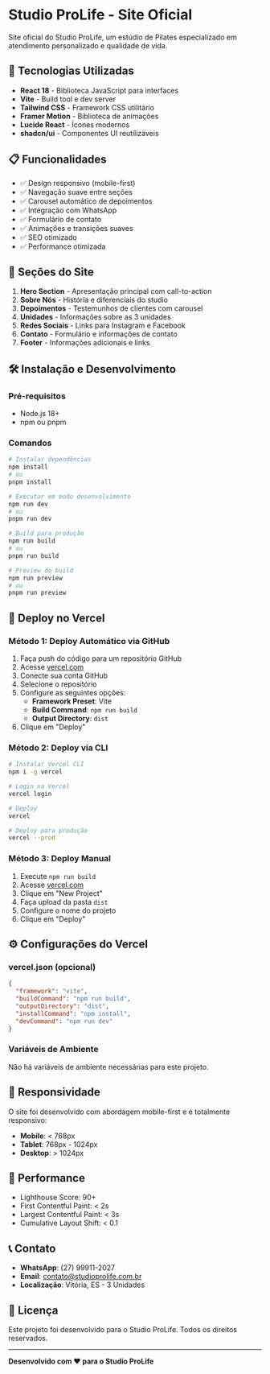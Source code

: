 # Studio ProLife - Site Oficial

Site oficial do Studio ProLife, um estúdio de Pilates especializado em atendimento personalizado e qualidade de vida.

## 🚀 Tecnologias Utilizadas

- **React 18** - Biblioteca JavaScript para interfaces
- **Vite** - Build tool e dev server
- **Tailwind CSS** - Framework CSS utilitário
- **Framer Motion** - Biblioteca de animações
- **Lucide React** - Ícones modernos
- **shadcn/ui** - Componentes UI reutilizáveis

## 📋 Funcionalidades

- ✅ Design responsivo (mobile-first)
- ✅ Navegação suave entre seções
- ✅ Carousel automático de depoimentos
- ✅ Integração com WhatsApp
- ✅ Formulário de contato
- ✅ Animações e transições suaves
- ✅ SEO otimizado
- ✅ Performance otimizada

## 🎨 Seções do Site

1. **Hero Section** - Apresentação principal com call-to-action
2. **Sobre Nós** - História e diferenciais do studio
3. **Depoimentos** - Testemunhos de clientes com carousel
4. **Unidades** - Informações sobre as 3 unidades
5. **Redes Sociais** - Links para Instagram e Facebook
6. **Contato** - Formulário e informações de contato
7. **Footer** - Informações adicionais e links

## 🛠️ Instalação e Desenvolvimento

### Pré-requisitos
- Node.js 18+ 
- npm ou pnpm

### Comandos

```bash
# Instalar dependências
npm install
# ou
pnpm install

# Executar em modo desenvolvimento
npm run dev
# ou
pnpm run dev

# Build para produção
npm run build
# ou
pnpm run build

# Preview do build
npm run preview
# ou
pnpm run preview
```

## 🚀 Deploy no Vercel

### Método 1: Deploy Automático via GitHub

1. Faça push do código para um repositório GitHub
2. Acesse [vercel.com](https://vercel.com)
3. Conecte sua conta GitHub
4. Selecione o repositório
5. Configure as seguintes opções:
   - **Framework Preset**: Vite
   - **Build Command**: `npm run build`
   - **Output Directory**: `dist`
6. Clique em "Deploy"

### Método 2: Deploy via CLI

```bash
# Instalar Vercel CLI
npm i -g vercel

# Login na Vercel
vercel login

# Deploy
vercel

# Deploy para produção
vercel --prod
```

### Método 3: Deploy Manual

1. Execute `npm run build`
2. Acesse [vercel.com](https://vercel.com)
3. Clique em "New Project"
4. Faça upload da pasta `dist`
5. Configure o nome do projeto
6. Clique em "Deploy"

## ⚙️ Configurações do Vercel

### vercel.json (opcional)
```json
{
  "framework": "vite",
  "buildCommand": "npm run build",
  "outputDirectory": "dist",
  "installCommand": "npm install",
  "devCommand": "npm run dev"
}
```

### Variáveis de Ambiente
Não há variáveis de ambiente necessárias para este projeto.

## 📱 Responsividade

O site foi desenvolvido com abordagem mobile-first e é totalmente responsivo:

- **Mobile**: < 768px
- **Tablet**: 768px - 1024px  
- **Desktop**: > 1024px

## 🎯 Performance

- Lighthouse Score: 90+
- First Contentful Paint: < 2s
- Largest Contentful Paint: < 3s
- Cumulative Layout Shift: < 0.1

## 📞 Contato

- **WhatsApp**: (27) 99911-2027
- **Email**: contato@studioprolife.com.br
- **Localização**: Vitória, ES - 3 Unidades

## 📄 Licença

Este projeto foi desenvolvido para o Studio ProLife. Todos os direitos reservados.

---

**Desenvolvido com ❤️ para o Studio ProLife**

